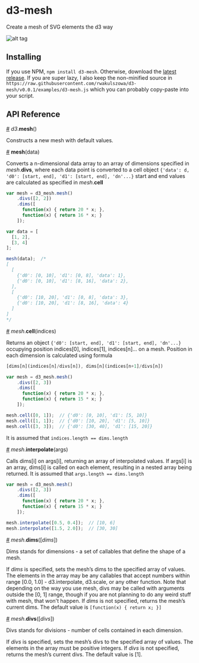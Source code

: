 # d3-mesh

Create a mesh of SVG elements the d3 way

![alt tag](https://cloud.githubusercontent.com/assets/10756296/15933899/de013c76-2e61-11e6-88ad-3d0fef83af32.png)

## Installing

If you use NPM, `npm install d3-mesh`. Otherwise, download the [latest release](https://github.com/rwakulszowa/d3-mesh/releases/latest).
If you are super lazy, I also keep the non-minified source in
`https://raw.githubusercontent.com/rwakulszowa/d3-mesh/v0.0.1/examples/d3-mesh.js`
which you can probably copy-paste into your script.

## API Reference

<a href="#d3_mesh" name="d3_mesh">#</a> <i>d3</i>.<b>mesh</b>()

Constructs a new mesh with default values.

<a href="#mesh" name="mesh">#</a> <b>mesh</b>(data)

Converts a n-dimensional data array to an array of dimensions specified in *mesh*.**divs**, where each data point is converted to a cell object `{'data': d, 'd0': [start, end], 'd1': [start, end], 'dn'...}`
start and end values are calculated as specified in *mesh*.**cell**
```js
var mesh = d3_mesh.mesh()
    .divs([2, 2])
    .dims([
      function(x) { return 20 * x; },
      function(x) { return 16 * x; }
    ]);

var data = [
  [1, 2],
  [3, 4]
];

mesh(data);  /*
[
  [
    {'d0': [0, 10], 'd1': [0, 8], 'data': 1},
    {'d0': [0, 10], 'd1': [8, 16], 'data': 2},
  ],
  [
    {'d0': [10, 20], 'd1': [0, 8], 'data': 3},
    {'d0': [10, 20], 'd1': [8, 16], 'data': 4}
  ]
]
*/
```

<a href="#mesh_cell" name="mesh_cell">#</a> <i>mesh</i>.<b>cell</b>(indices)

Returns an object `{'d0': [start, end], 'd1': [start, end], 'dn'...}` occupying position indices[0], indices[1], indices[n]... on a mesh. Position in each dimension is calculated using formula
```js
[dims[n](indices[n]/divs[n]), dims[n](indices[n+1]/divs[n])
```

```js
var mesh = d3_mesh.mesh()
    .divs([2, 3])
    .dims([
      function(x) { return 20 * x; },
      function(x) { return 15 * x; }
    ]);

mesh.cell([0, 1]);  // {'d0': [0, 10], 'd1': [5, 10]}
mesh.cell([1, 1]);  // {'d0': [10, 20], 'd1': [5, 10]}
mesh.cell([3, 3]);  // {'d0': [30, 40], 'd1': [15, 20]}

```
It is assumed that `indices.length == dims.length`

<a href="#mesh_interpolate" name="mesh_interpolate">#</a> <i>mesh</i>.<b>interpolate</b>(args)

Calls dims[i] on args[i], returning an array of interpolated values.
If args[i] is an array, dims[i] is called on each element, resulting in a nested array being returned.
It is assumed that `args.length == dims.length`

```js
var mesh = d3_mesh.mesh()
    .divs([2, 3])
    .dims([
      function(x) { return 20 * x; },
      function(x) { return 15 * x; }
    ]);

mesh.interpolate([0.5, 0.4]);  // [10, 6]
mesh.interpolate([1.5, 2.0]);  // [30, 30]
```

<a href="#mesh_dims" name="mesh_dims" >#</a> <i>mesh</i>.<b>dims</b>([<i>dims</i>])

Dims stands for dimensions - a set of callables that define the shape of a mesh.

If *dims* is specified, sets the mesh’s dims to the specified array of values. The elements in the array may be any callables that accept numbers within range [0.0, 1.0] - d3.interpolate, d3.scale, or any other function. Note that depending on the way you use mesh, divs may be called with arguments outside the [0, 1] range, though if you are not planning to do any weird stuff with mesh, that won't happen.
If *dims* is not specified, returns the mesh’s current dims.
The default value is ``[function(x) { return x; }]``

<a href="#mesh_divs" name="mesh_divs" >#</a> <i>mesh</i>.<b>divs</b>([<i>divs</i>])

Divs stands for divisions - number of cells contained in each dimension.

If *divs* is specified, sets the mesh’s divs to the specified array of values. The elements in the array must be positive integers.
If *divs* is not specified, returns the mesh’s current divs.
The default value is [1].
